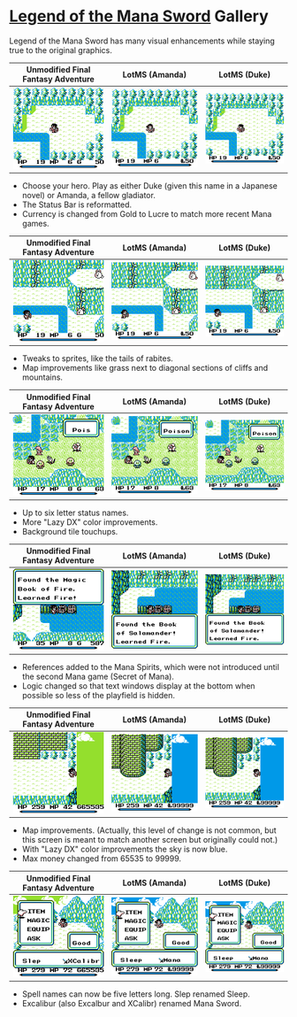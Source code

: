 # [Legend of the Mana Sword](./) Gallery

Legend of the Mana Sword has many visual enhancements while staying true to the original graphics.

| Unmodified Final Fantasy Adventure | LotMS (Amanda) | LotMS (Duke) |
| ---------------------------------- | -------------- | ------------ |
| ![FFA: Start](images/gallery/start_ffa.png) | ![LotMS Amanda: Start](images/gallery/start_amanda.png) | ![LotMS Duke: Start](images/gallery/start_duke.png) |

* Choose your hero. Play as either Duke (given this name in a Japanese novel) or Amanda, a fellow gladiator.
* The Status Bar is reformatted.
* Currency is changed from Gold to Lucre to match more recent Mana games.

| Unmodified Final Fantasy Adventure | LotMS (Amanda) | LotMS (Duke) |
| ---------------------------------- | -------------- | ------------ |
| ![FFA: Rabite](images/gallery/rabite_ffa.png) | ![LotMS Amanda: Rabite](images/gallery/rabite_amanda.png) | ![LotMS Duke: Rabite](images/gallery/rabite_duke.png) |

* Tweaks to sprites, like the tails of rabites.
* Map improvements like grass next to diagonal sections of cliffs and mountains.

| Unmodified Final Fantasy Adventure | LotMS (Amanda) | LotMS (Duke) |
| ---------------------------------- | -------------- | ------------ |
| ![FFA: Poison](images/gallery/poison_ffa.png) | ![LotMS Amanda: Poison](images/gallery/poison_amanda.png) | ![LotMS Duke: Poison](images/gallery/poison_duke.png) |

* Up to six letter status names.
* More "Lazy DX" color improvements.
* Background tile touchups.

| Unmodified Final Fantasy Adventure | LotMS (Amanda) | LotMS (Duke) |
| ---------------------------------- | -------------- | ------------ |
| ![FFA: Salamander](images/gallery/salamander_ffa.png) | ![LotMS Amanda: Salamander](images/gallery/salamander_amanda.png) | ![LotMS Duke: Salamander](images/gallery/salamander_duke.png) |

* References added to the Mana Spirits, which were not introduced until the second Mana game (Secret of Mana).
* Logic changed so that text windows display at the bottom when possible so less of the playfield is hidden.

| Unmodified Final Fantasy Adventure | LotMS (Amanda) | LotMS (Duke) |
| ---------------------------------- | -------------- | ------------ |
| ![FFA: Cutscene](images/gallery/cutscene_ffa.png) | ![LotMS Amanda: Cutscene](images/gallery/cutscene_amanda.png) | ![LotMS Duke: Cutscene](images/gallery/cutscene_duke.png) |

* Map improvements. (Actually, this level of change is not common, but this screen is meant to match another screen but originally could not.)
* With "Lazy DX" color improvements the sky is now blue.
* Max money changed from 65535 to 99999.

| Unmodified Final Fantasy Adventure | LotMS (Amanda) | LotMS (Duke) |
| ---------------------------------- | -------------- | ------------ |
| ![FFA: Sword](images/gallery/sword_ffa.png) | ![LotMS Amanda: Sword](images/gallery/sword_amanda.png) | ![LotMS Duke: Sword](images/gallery/sword_duke.png) |

* Spell names can now be five letters long. Slep renamed Sleep.
* Excalibur (also Excalbur and XCalibr) renamed Mana Sword.
